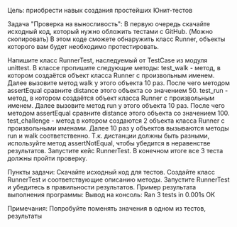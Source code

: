 Цель: приобрести навык создания простейших Юнит-тестов

Задача "Проверка на выносливость": В первую очередь скачайте исходный код, который нужно обложить тестами с GitHub. (Можно скопировать) В этом коде сможете обнаружить класс Runner, объекты которого вам будет необходимо протестировать.

Напишите класс RunnerTest, наследуемый от TestCase из модуля unittest. В классе пропишите следующие методы: test_walk - метод, в котором создаётся объект класса Runner с произвольным именем. Далее вызовите метод walk у этого объекта 10 раз. После чего методом assertEqual сравните distance этого объекта со значением 50. test_run - метод, в котором создаётся объект класса Runner с произвольным именем. Далее вызовите метод run у этого объекта 10 раз. После чего методом assertEqual сравните distance этого объекта со значением 100. test_challenge - метод в котором создаются 2 объекта класса Runner с произвольными именами. Далее 10 раз у объектов вызываются методы run и walk соответственно. Т.к. дистанции должны быть разными, используйте метод assertNotEqual, чтобы убедится в неравенстве результатов. Запустите кейс RunnerTest. В конечном итоге все 3 теста должны пройти проверку.

Пункты задачи: Скачайте исходный код для тестов. Создайте класс RunnerTest и соответствующие описанию методы. Запустите RunnerTest и убедитесь в правильности результатов. Пример результата выполнения программы: Вывод на консоль: Ran 3 tests in 0.001s OK

Примечания: Попробуйте поменять значения в одном из тестов, результаты
